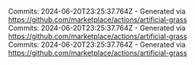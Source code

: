 Commits: 2024-06-20T23:25:37.764Z - Generated via https://github.com/marketplace/actions/artificial-grass
<br>
Commits: 2024-06-20T23:25:37.764Z - Generated via https://github.com/marketplace/actions/artificial-grass
<br>
Commits: 2024-06-20T23:25:37.764Z - Generated via https://github.com/marketplace/actions/artificial-grass
<br>

